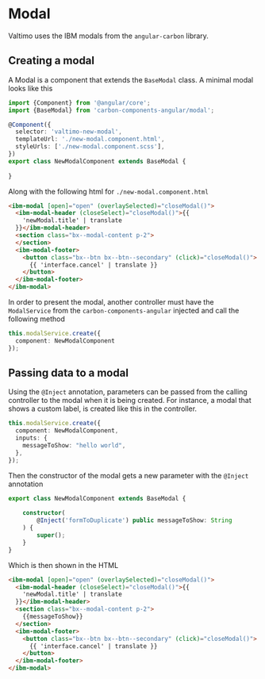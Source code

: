 # Modal

Valtimo uses the IBM modals from the `angular-carbon` library. 

## Creating a modal

A Modal is a component that extends the `BaseModal` class. A minimal modal looks like this
```typescript
import {Component} from '@angular/core';
import {BaseModal} from 'carbon-components-angular/modal';

@Component({
  selector: 'valtimo-new-modal',
  templateUrl: './new-modal.component.html',
  styleUrls: ['./new-modal.component.scss'],
})
export class NewModalComponent extends BaseModal {
    
}
```
Along with the following html for `./new-modal.component.html`
```html
<ibm-modal [open]="open" (overlaySelected)="closeModal()">
  <ibm-modal-header (closeSelect)="closeModal()">{{
    'newModal.title' | translate
  }}</ibm-modal-header>
  <section class="bx--modal-content p-2">
  </section>
  <ibm-modal-footer>
    <button class="bx--btn bx--btn--secondary" (click)="closeModal()">
      {{ 'interface.cancel' | translate }}
    </button>
  </ibm-modal-footer>
</ibm-modal>
```
In order to present the modal, another controller must have the `ModalService` from the `carbon-components-angular` injected
and call the following method
```typescript
this.modalService.create({
  component: NewModalComponent
});
```

## Passing data to a modal

Using the `@Inject` annotation, parameters can be passed from the calling controller to the modal when it is being created.
For instance, a modal that shows a custom label, is created like this in the controller.
```typescript
this.modalService.create({
  component: NewModalComponent,
  inputs: {
    messageToShow: "hello world",
  },
});
```
Then the constructor of the modal gets a new parameter with the `@Inject` annotation
```typescript
export class NewModalComponent extends BaseModal {
  
    constructor(
        @Inject('formToDuplicate') public messageToShow: String
    ) {
        super();
    }
}
```
Which is then shown in the HTML
```html
<ibm-modal [open]="open" (overlaySelected)="closeModal()">
  <ibm-modal-header (closeSelect)="closeModal()">{{
    'newModal.title' | translate
  }}</ibm-modal-header>
  <section class="bx--modal-content p-2">
    {{messageToShow}}
  </section>
  <ibm-modal-footer>
    <button class="bx--btn bx--btn--secondary" (click)="closeModal()">
      {{ 'interface.cancel' | translate }}
    </button>
  </ibm-modal-footer>
</ibm-modal>
```